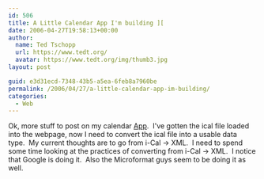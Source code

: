 ```yaml
---
id: 506
title: A Little Calendar App I'm building ][
date: 2006-04-27T19:58:13+00:00
author:
  name: Ted Tschopp
  url: https://www.tedt.org/
  avatar: https://www.tedt.org/img/thumb3.jpg
layout: post

guid: e3d31ecd-7348-43b5-a5ea-6feb8a7960be
permalink: /2006/04/27/a-little-calendar-app-im-building/
categories:
  - Web
---
```

Ok, more stuff to post on my calendar [App](http://www.tedt.org/2006/04/07/a_little_calend/).&#160; I've gotten the ical file loaded into the webpage, now I need to convert the ical file into a usable data type.&#160; My current thoughts are to go from i-Cal -> XML.&#160; I need to spend some time looking at the practices of converting from i-Cal -> XML.&#160; I notice that Google is doing it.&#160; Also the Microformat guys seem to be doing it as well.